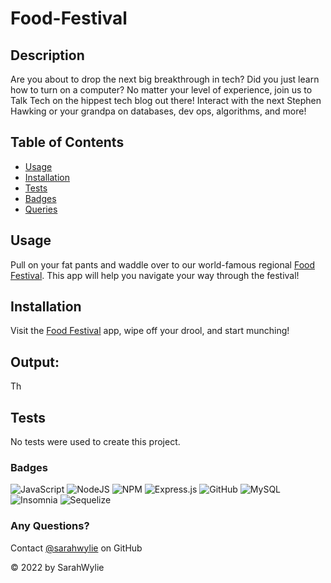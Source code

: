 # Food-Festival

## Description
Are you about to drop the next big breakthrough in tech? Did you just learn how to turn on a computer? No matter your level of experience, join us to Talk Tech on the hippest tech blog out there! Interact with the next Stephen Hawking or your grandpa on databases, dev ops, algorithms, and more! 

## Table of Contents
* [Usage](#usage)
* [Installation](#installation)
* [Tests](#tests)
* [Badges](#badges)
* [Queries](#any-questions)

## Usage
Pull on your fat pants and waddle over to our world-famous regional [Food Festival](https://sarahwylie.github.io/Food-Festival/). This app will help you navigate your way through the festival!

## Installation
Visit the [Food Festival](https://sarahwylie.github.io/Food-Festival/) app, wipe off your drool, and start munching!

## Output:
Th

## Tests
No tests were used to create this project.

### Badges
![JavaScript](https://img.shields.io/badge/javascript-%23323330.svg?style=for-the-badge&logo=javascript&logoColor=%23F7DF1E)
![NodeJS](https://img.shields.io/badge/node.js-6DA55F?style=for-the-badge&logo=node.js&logoColor=white)
![NPM](https://img.shields.io/badge/NPM-%23000000.svg?style=for-the-badge&logo=npm&logoColor=white)
![Express.js](https://img.shields.io/badge/express.js-%23404d59.svg?style=for-the-badge&logo=express&logoColor=%2361DAFB)
![GitHub](https://img.shields.io/badge/github-%23121011.svg?style=for-the-badge&logo=github&logoColor=white)
![MySQL](https://img.shields.io/badge/mysql-%2300f.svg?style=for-the-badge&logo=mysql&logoColor=white)
![Insomnia](https://img.shields.io/badge/Insomnia-black?style=for-the-badge&logo=insomnia&logoColor=5849BE)
![Sequelize](https://img.shields.io/badge/Sequelize-52B0E7?style=for-the-badge&logo=Sequelize&logoColor=white)

### Any Questions?
Contact [@sarahwylie](https://github.com/sarahwylie) on GitHub

© 2022 by SarahWylie
